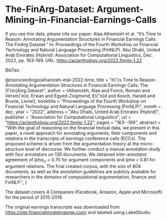 # The-FinArg-Dataset: Argument-Mining-in-Financial-Earnings-Calls


If you use this data, please cite our paper: 
Alaa Alhamzeh et al. “It’s Time to Reason: Annotating Argumentation Structures in Financial Earnings Calls: The FinArg Dataset.” In: Proceedings of the Fourth
Workshop on Financial Technology and Natural Language Processing (FinNLP). Abu Dhabi, United Arab Emirates (Hybrid):
Association for Computational Linguistics, Dec. 2022, pp. 163–169. URL: https://aclanthology.org/2022.finnlp-1.22 

BibTex: 


@inproceedings{alhamzeh-etal-2022-time,
    title = "It{'}s Time to Reason: Annotating Argumentation Structures in Financial Earnings Calls: The {F}in{A}rg Dataset",
    author = {Alhamzeh, Alaa  and
      Fonck, Romain  and
      Versm{\'e}e, Erwan  and
      Egyed-Zsigmond, El{\"o}d  and
      Kosch, Harald  and
      Brunie, Lionel},
    booktitle = "Proceedings of the Fourth Workshop on Financial Technology and Natural Language Processing (FinNLP)",
    month = dec,
    year = "2022",
    address = "Abu Dhabi, United Arab Emirates (Hybrid)",
    publisher = "Association for Computational Linguistics",
    url = "https://aclanthology.org/2022.finnlp-1.22",
    pages = "163--169",
    abstract = "With the goal of reasoning on the financial textual data, we present in this paper, a novel approach for annotating arguments, their components and relations in the transcripts of earnings conference calls (ECCs). The proposed scheme is driven from the argumentation theory at the micro-structure level of discourse. We further conduct a manual annotation study with four annotators on 136 documents. We obtained inter-annotator agreement of $lpha_{U}$ = 0.70 for argument components and $lpha$ = 0.81 for argument relations. The final created corpus, with the size of 804 documents, as well as the annotation guidelines are publicly available for researchers in the domains of computational argumentation, finance and FinNLP.",
}


The dataset covers 4 Companies (Facebook, Amazon, Apple and Microsoft) for the period of 2015-2019. 

The original earnings transcripts was downloaded from https://site.financialmodelingprep.com/ and labeled using LabelStudio. 
